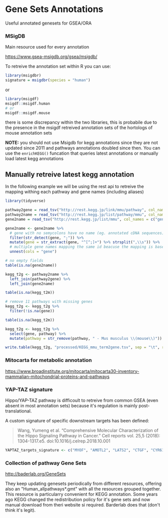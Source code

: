 # Gene Sets Annotations

Useful annotated genesets for GSEA/ORA

### MSigDB

Main resource used for every annotation

https://www.gsea-msigdb.org/gsea/msigdb/

To retreive the annotation set within R you can use:

```R
library(msigdbr)
signature = msigdbr(species = "human")
```

or 

```R
library(msigdf)
msigdf::msigdf.human
# or 
msigdf::msigdf.mouse
```

there is some discrepancy within the two libraries, this is probabile due to the presence in the msigdf retreived annotation sets of the hortologs of mouse annotation sets

**NOTE:** you should not use Msigdb for kegg annotations since they are not updated since 2011 and pathways annotations doubled since then. You can use the `enrichKEGG()` funcation that queries latest annotations or manually load latest kegg annotations

## Manually retreive latest kegg annotation

In the following example we will be using the rest api to retreive the mapping withing each pathway and gene names (including aliases)

```R
library(tidyverse)

pathway2gene = read_tsv("http://rest.kegg.jp/link/mmu/pathway", col_names = c("pathway_id", "gene_id"))
pathway2name = read_tsv("http://rest.kegg.jp/list/pathway/mmu", col_names = c("pathway_id", "pathway"))
gene2name = read_tsv("http://rest.kegg.jp/list/mmu", col_names = c("gene_id", "gene")) 

gene2name <- gene2name %>%
  # gene with no semycolons have no name (eg. annotated cDNA sequences)
  filter(str_detect(gene, ";")) %>%
  mutate(gene = str_extract(gene, "^[^;]+") %>% strsplit(",\\s")) %>%
  # multiple gene names mapping the same id beacuse the mapping is based around orthologues
  unnest(cols = "gene")

# no empty fields
table(is.na(gene2name))

kegg_t2g <- pathway2name %>%
  left_join(pathway2gene) %>%
  left_join(gene2name)

table(is.na(kegg_t2m))

# remove 11 pathways with missing genes
kegg_t2g <- kegg_t2g %>%
  filter(!is.na(gene))

table(is.na(kegg_t2m))

kegg_t2g <- kegg_t2g %>%
  select(gene, pathway) %>%
  mutate(pathway = str_remove(pathway, " - Mus musculus \\(mouse\\)"))

write.table(kegg_t2g, "processed/KEGG_mmu_term2gene.tsv", sep = "\t", row.names = F)

```



### Mitocarta for metabolic annotation

https://www.broadinstitute.org/mitocarta/mitocarta30-inventory-mammalian-mitochondrial-proteins-and-pathways

### YAP-TAZ signature

Hippo/YAP-TAZ pathway is difficoult to retreive from common GSEA (even absent in most annotation sets) because it's regulation is mainly post-translational. 

A custom signature of specific downstream targets has been defined:

> Wang, Yumeng et al. “Comprehensive Molecular Characterization of the Hippo Signaling Pathway in Cancer.” Cell reports vol. 25,5 (2018): 1304-1317.e5. doi:10.1016/j.celrep.2018.10.001

```R
YAPTAZ_targets_signature <- c("MYOF", "AMOTL2", "LATS2", "CTGF", "CYR61", "ANKRD1", "ASAP1", "AXL", "F3", "IGFBP3", "CRIM1", "FJX1", "FOXF2", "GADD45A", "CCDC80", "NT5E", "DOCK5", "PTPN14", "ARHGEF17", "NUAK2", "TGFB2", "RBMS3")
```

### Collection of pathway Gene Sets

http://baderlab.org/GeneSets

They keep updating genesets periodically from different resources, offering also an "Human_allpathways*.gmt" with all the resources grouped together. This resource is particularry convenient for KEGG annotation. Some years ago KEGG changed the redistribution policy for it's gene sets and now manual download from theri website si required. Barderlab does that (don't think it's legit).